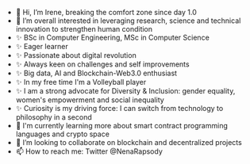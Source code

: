 - 👋 Hi, I’m Irene, breaking the comfort zone since day 1.0
- 👀 I’m overall interested in leveraging research, science and technical innovation to strengthen human condition
- ✨ BSc in Computer Engineering, MSc in Computer Science
- ✨ Eager learner
- ✨ Passionate about digital revolution
- ✨ Always keen on challenges and self improvements
- ✨ Big data, AI and Blockchain-Web3.0 enthusiast
- ✨ In my free time I'm a Volleyball player
- ✨ I am a strong advocate for Diversity & Inclusion: gender equality, women's empowerment and social inequality
- ✨ Curiosity is my driving force: I can switch from technology to philosophy in a second
- 🌱 I'm currently learning more about smart contract programming languages and crypto space
- 💞 I’m looking to collaborate on blockchain and decentralized projects
- 📫 How to reach me: Twitter @NenaRapsody

<!---
IreneBa26/IreneBa26 is a ✨ special ✨ repository because its `README.md` (this file) appears on your GitHub profile.
You can click the Preview link to take a look at your changes.
--->
